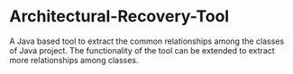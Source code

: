 # Architectural-Recovery-Tool
A Java based tool to extract the common relationships among the classes of Java project. The functionality of the tool can be extended to extract more relationships among classes.
